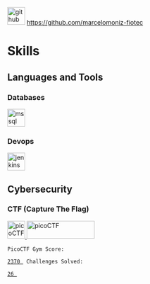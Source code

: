[<img src='https://cdn.jsdelivr.net/npm/simple-icons@3.0.1/icons/github.svg' alt='github' height='40'>](https://github.com/marcelomoniz-fiotec) https://github.com/marcelomoniz-fiotec
<br/>

# Skills
<!--h3 align="left">Languages and Tools:</h3-->
## Languages and Tools
### Databases
<p align="left"> 
<a href="https://www.microsoft.com/en-us/sql-server" target="_blank"> 
  <img src="https://www.svgrepo.com/show/303229/microsoft-sql-server-logo.svg" alt="mssql" width="40" height="40"/> 
</a> 
</p>

### Devops
<p align="left"> 
<a href="https://www.jenkins.io" target="_blank"> 
  <img src="https://www.vectorlogo.zone/logos/jenkins/jenkins-icon.svg" alt="jenkins" width="40" height="40"/> </a>  
</a> 
</p>

## Cybersecurity
### CTF (Capture The Flag)
<p align="left"> 
<a href="https://play.picoctf.org/users/marcelomoniz" target="_blank"> <img src="https://play.picoctf.org/static/media/picoctf-logo.b48dd31601be6b1cd24a45e02067704f.svg" alt="picoCTF" width="40" height="40"/> </a> 
<a href="https://picoctf.org" target="_blank"> <img src="https://picoctf.org/img/logos/ini.png" alt="picoCTF" width="154" height="40"/> </a> 
</p>

<code>PicoCTF Gym Score: <a href="https://play.picoctf.org/users/marcelomoniz" target="_blank"> 2370 </a> 
Challenges Solved: <a href="https://play.picoctf.org/users/marcelomoniz" target="_blank"> 26 </a>
</code>

<!--

Here are some ideas to get you started:

- 🔭 I’m currently working on ...
- 🌱 I’m currently learning ...
- 👯 I’m looking to collaborate on ...
- 🤔 I’m looking for help with ...
- 💬 Ask me about ...
- 📫 How to reach me: ...
- 😄 Pronouns: ...
- ⚡ Fun fact: ...
-->
